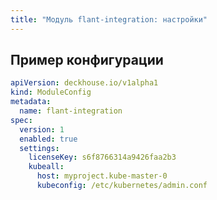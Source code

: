 ```yaml
---
title: "Модуль flant-integration: настройки"
---
```


<!-- SCHEMA -->

## Пример конфигурации

```yaml
apiVersion: deckhouse.io/v1alpha1
kind: ModuleConfig
metadata:
  name: flant-integration
spec:
  version: 1
  enabled: true
  settings:
    licenseKey: s6f8766314a9426faa2b3
    kubeall:
      host: myproject.kube-master-0
      kubeconfig: /etc/kubernetes/admin.conf
```
